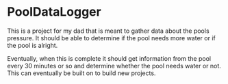 # PoolDataLogger

This is a project for my dad that is meant to gather data about the pools pressure. It should be able to determine if the pool needs more 
water or if the pool is alright. 

Eventually, when this is complete it should get information from the pool every 30 minutes or so and determine whether the pool needs water
or not. This can eventually be built on to build new projects.
